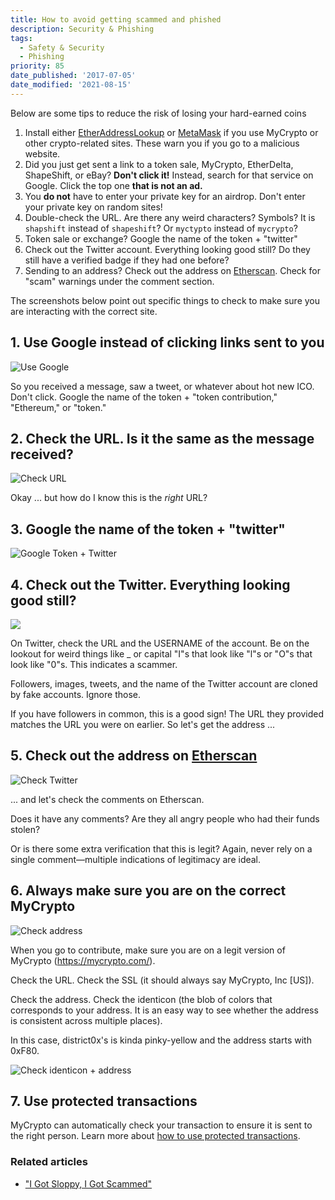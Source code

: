 ```yaml
---
title: How to avoid getting scammed and phished
description: Security & Phishing
tags:
  - Safety & Security
  - Phishing
priority: 85
date_published: '2017-07-05'
date_modified: '2021-08-15'
---
```


Below are some tips to reduce the risk of losing your hard-earned coins

1. Install either [EtherAddressLookup](https://chrome.google.com/webstore/detail/etheraddresslookup/pdknmigbbbhmllnmgdfalmedcmcefdfn) or [MetaMask](https://chrome.google.com/webstore/detail/metamask/nkbihfbeogaeaoehlefnkodbefgpgknn) if you use MyCrypto or other crypto-related sites. These warn you if you go to a malicious website.
2. Did you just get sent a link to a token sale, MyCrypto, EtherDelta, ShapeShift, or eBay? **Don't click it!** Instead, search for that service on Google. Click the top one **that is not an ad.**
3. You **do not** have to enter your private key for an airdrop. Don't enter your private key on random sites!
4. Double-check the URL. Are there any weird characters? Symbols? It is `shapshift` instead of `shapeshift`? Or `myctypto` instead of `mycrypto`?
5. Token sale or exchange? Google the name of the token + "twitter"
6. Check out the Twitter account. Everything looking good still? Do they still have a verified badge if they had one before?
7. Sending to an address? Check out the address on [Etherscan](https://etherscan.io). Check for "scam" warnings under the comment section.

The screenshots below point out specific things to check to make sure you are interacting with the correct site.

## 1. Use Google instead of clicking links sent to you

![Use Google](../assets/staying-safe/mycrypto-protips-how-not-to-get-scammed-during-ico/use-google.jpg)

So you received a message, saw a tweet, or whatever about hot new ICO. Don't click. Google the name of the token + "token contribution," "Ethereum," or "token."

## 2. Check the URL. Is it the same as the message received?

![Check URL](../assets/staying-safe/mycrypto-protips-how-not-to-get-scammed-during-ico/check-url.jpg)

Okay ... but how do I know this is the _right_ URL?

## 3. Google the name of the token + "twitter"

![Google Token + Twitter](../assets/staying-safe/mycrypto-protips-how-not-to-get-scammed-during-ico/google-token-twitter.jpg)

## 4. Check out the Twitter. Everything looking good still?

![](https://i.imgur.com/EYwqZpL.jpg)

On Twitter, check the URL and the USERNAME of the account. Be on the lookout for weird things like \_ or capital "I"s that look like "l"s or "O"s that look like "0"s. This indicates a scammer.

Followers, images, tweets, and the name of the Twitter account are cloned by fake accounts. Ignore those.

If you have followers in common, this is a good sign! The URL they provided matches the URL you were on earlier. So let's get the address ...

## 5. Check out the address on [Etherscan](https://etherscan.io)

![Check Twitter](../assets/staying-safe/mycrypto-protips-how-not-to-get-scammed-during-ico/check-twitter.jpg)

... and let's check the comments on Etherscan.

Does it have any comments? Are they all angry people who had their funds stolen?

Or is there some extra verification that this is legit? Again, never rely on a single comment—multiple indications of legitimacy are ideal.

## 6. Always make sure you are on the correct MyCrypto

![Check address](../assets/staying-safe/mycrypto-protips-how-not-to-get-scammed-during-ico/check-address.png)

When you go to contribute, make sure you are on a legit version of MyCrypto (<https://mycrypto.com/>).

Check the URL. Check the SSL (it should always say MyCrypto, Inc [US]).

Check the address. Check the identicon (the blob of colors that corresponds to your address. It is an easy way to see whether the address is consistent across multiple places).

In this case, district0x's is kinda pinky-yellow and the address starts with 0xF80.

![Check identicon + address](../assets/staying-safe/mycrypto-protips-how-not-to-get-scammed-during-ico/check-identicon.jpg)

## 7. Use protected transactions

MyCrypto can automatically check your transaction to ensure it is sent to the right person. Learn more about [how to use protected transactions](/general-knowledge/about-mycrypto/what-are-protected-transactions).

### Related articles

- ["I Got Sloppy, I Got Scammed"](https://hackernoon.com/i-got-sloppy-i-got-scammed-10e00ac0905)
